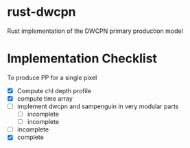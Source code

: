 # rust-dwcpn
Rust implementation of the DWCPN primary production model

# Implementation Checklist

To produce PP for a single pixel
- [x] Compute chl depth profile
- [x] compute time array
- [ ] implement dwcpn and sampenguin in very modular parts
  - [ ] incomplete
  - [ ] incomplete

- [ ] incomplete
- [x] complete
